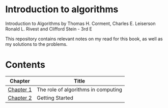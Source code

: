 # Introduction to algorithms
Introduction to Algorithms by Thomas H. Corment, Charles E. Leiserson Ronald L. Rivest and Clifford Stein - 3rd E

This repository contains relevant notes on my read for this book, as well as my solutions to the problems.

# Contents
| Chapter | Title |
| ------- | ----- |
| [Chapter 1](/Chapter%2001/) | The role of algorithms in computing |
| [Chapter 2](/Chapter%2002/) | Getting Started |
